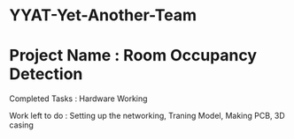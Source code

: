 # YYAT-Yet-Another-Team
# Project Name : Room Occupancy Detection

Completed Tasks :
Hardware Working

Work left to do :
Setting up the networking, Traning Model, Making PCB, 3D casing
